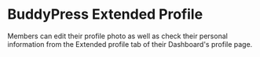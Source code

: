 # BuddyPress Extended Profile

Members can edit their profile photo as well as check their personal information from the Extended profile tab of their Dashboard's profile page.


